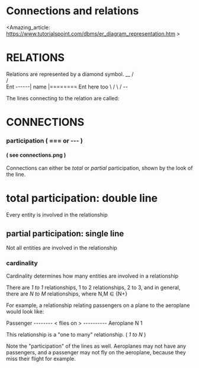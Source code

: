 
# Connections and relations

<Amazing_article:  https://www.tutorialspoint.com/dbms/er_diagram_representation.htm >



# RELATIONS
Relations are represented by a diamond symbol.
             __
            /  \
           /    \
Ent ------| name |======== Ent here too
           \    /
            \  /
             --



The lines connecting to the relation are called:
# CONNECTIONS


### participation  ( === or --- )
#### ( see connections.png )
Connections can either be *total* or *partial* participation,
shown by the look of the line.

total participation: double line
====================
Every entity is involved in the relationship


partial participation: single line
--------------------
Not all entities are involved in the relationship



### cardinality
Cardinality determines how many entities are involved in a relationship

There are *1 to 1* relationships, 1 to 2 relationships, 2 to 3, 
and in general, there are   *N to M*  relationships, where N,M ∈ {N+}



For example, a relationship relating passengers on a plane to the aeroplane
      would look like:

Passenger -------- < flies on > ---------- Aeroplane
             N                       1

This relationship is a "one to many" relationship.
( *1 to N* )

Note the "participation" of the lines as well. Aeroplanes may not have any passengers,
and a passenger may not fly on the aeroplane, because they miss their flight for example.






